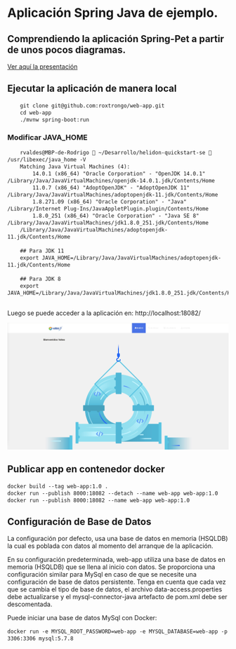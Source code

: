 # Aplicación Spring Java de ejemplo.

## Comprendiendo la aplicación Spring-Pet a partir de unos pocos diagramas.
<a href="https://speakerdeck.com/michaelisvy/spring-petclinic-sample-application">Ver aquí la presentación</a>

## Ejecutar la aplicación de manera local
```
	git clone git@github.com:roxtrongo/web-app.git
	cd web-app
	./mvnw spring-boot:run
```

### Modificar JAVA_HOME

```
    rvaldes@MBP-de-Rodrigo  ~/Desarrollo/helidon-quickstart-se  /usr/libexec/java_home -V
    Matching Java Virtual Machines (4):
        14.0.1 (x86_64) "Oracle Corporation" - "OpenJDK 14.0.1" /Library/Java/JavaVirtualMachines/openjdk-14.0.1.jdk/Contents/Home
        11.0.7 (x86_64) "AdoptOpenJDK" - "AdoptOpenJDK 11" /Library/Java/JavaVirtualMachines/adoptopenjdk-11.jdk/Contents/Home
        1.8.271.09 (x86_64) "Oracle Corporation" - "Java" /Library/Internet Plug-Ins/JavaAppletPlugin.plugin/Contents/Home
        1.8.0_251 (x86_64) "Oracle Corporation" - "Java SE 8" /Library/Java/JavaVirtualMachines/jdk1.8.0_251.jdk/Contents/Home
    /Library/Java/JavaVirtualMachines/adoptopenjdk-11.jdk/Contents/Home

    ## Para JDK 11
    export JAVA_HOME=/Library/Java/JavaVirtualMachines/adoptopenjdk-11.jdk/Contents/Home

    ## Para JDK 8
    export JAVA_HOME=/Library/Java/JavaVirtualMachines/jdk1.8.0_251.jdk/Contents/Home
    
```


Luego se puede acceder a la aplicación en: http://localhost:18082/

![Web-App](images/web-app.jpg)

## Publicar app en contenedor docker

```
docker build --tag web-app:1.0 .
docker run --publish 8000:18082 --detach --name web-app web-app:1.0
docker run --publish 8000:18082 --name web-app web-app:1.0
```


## Configuración de Base de Datos

La configuración por defecto, usa una base de datos en memoria (HSQLDB) la cual es poblada
con datos al  momento del arranque de la aplicación. 

En su configuración predeterminada, web-app utiliza una base de datos en memoria (HSQLDB) que
se llena al inicio con datos. Se proporciona una configuración similar para MySql en caso de que 
se necesite una configuración de base de datos persistente.
Tenga en cuenta que cada vez que se cambia el tipo de base de datos, el archivo data-access.properties 
debe actualizarse y el mysql-connector-java artefacto de pom.xml debe ser descomentada.

Puede iniciar una base de datos MySql con Docker:

```
docker run -e MYSQL_ROOT_PASSWORD=web-app -e MYSQL_DATABASE=web-app -p 3306:3306 mysql:5.7.8
```
